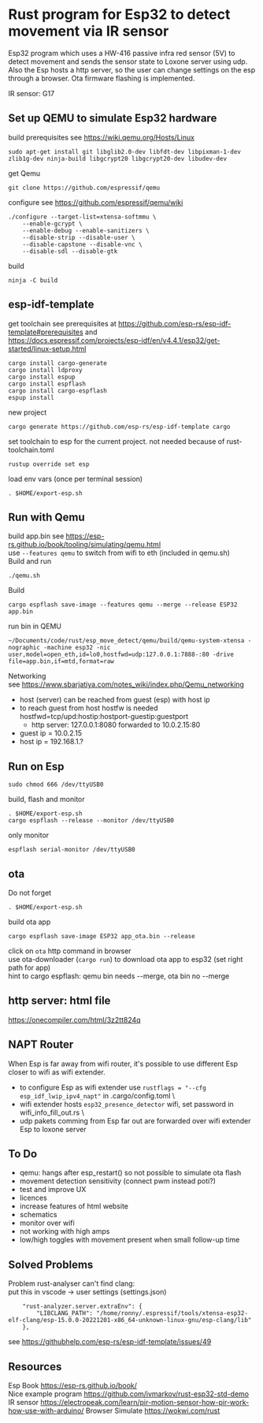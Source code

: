 # Rust program for Esp32 to detect movement via IR sensor
Esp32 program which uses a HW-416 passive infra red sensor (5V) to detect movement and sends the sensor state to Loxone server using udp. Also the Esp hosts a http server, so the user can change settings on the esp through a browser. Ota firmware flashing is implemented.

IR sensor: G17

## Set up QEMU to simulate Esp32 hardware
build prerequisites see https://wiki.qemu.org/Hosts/Linux
```
sudo apt-get install git libglib2.0-dev libfdt-dev libpixman-1-dev zlib1g-dev ninja-build libgcrypt20 libgcrypt20-dev libudev-dev
```
get Qemu
```
git clone https://github.com/espressif/qemu
```
configure see https://github.com/espressif/qemu/wiki
```
./configure --target-list=xtensa-softmmu \
    --enable-gcrypt \
    --enable-debug --enable-sanitizers \
    --disable-strip --disable-user \
    --disable-capstone --disable-vnc \
    --disable-sdl --disable-gtk
```
build
```
ninja -C build
```
## esp-idf-template
get toolchain see prerequisites at https://github.com/esp-rs/esp-idf-template#prerequisites and \
https://docs.espressif.com/projects/esp-idf/en/v4.4.1/esp32/get-started/linux-setup.html 
```
cargo install cargo-generate
cargo install ldproxy
cargo install espup
cargo install espflash
cargo install cargo-espflash
espup install
```
new project 
```
cargo generate https://github.com/esp-rs/esp-idf-template cargo
```
set toolchain to esp for the current project. not needed because of rust-toolchain.toml
```
rustup override set esp
```
load env vars (once per terminal session)
```
. $HOME/export-esp.sh
```
## Run with Qemu
build app.bin see https://esp-rs.github.io/book/tooling/simulating/qemu.html \
use `--features qemu` to switch from wifi to eth (included in qemu.sh) \
Build and run
```
./qemu.sh
```
Build
```
cargo espflash save-image --features qemu --merge --release ESP32 app.bin 
```
run bin in QEMU
```
~/Documents/code/rust/esp_move_detect/qemu/build/qemu-system-xtensa -nographic -machine esp32 -nic user,model=open_eth,id=lo0,hostfwd=udp:127.0.0.1:7888-:80 -drive file=app.bin,if=mtd,format=raw
```
Networking \
see https://www.sbarjatiya.com/notes_wiki/index.php/Qemu_networking
- host (server) can be reached from guest (esp) with host ip
- to reach guest from host hostfw is needed
  hostfwd=tcp/upd:hostip:hostport-guestip:guestport
    - http server: 127.0.0.1:8080 forwarded to 10.0.2.15:80
- guest ip = 10.0.2.15
- host ip  = 192.168.1.?
## Run on Esp
```
sudo chmod 666 /dev/ttyUSB0
```
build, flash and monitor
```
. $HOME/export-esp.sh
cargo espflash --release --monitor /dev/ttyUSB0
```
only monitor
```
espflash serial-monitor /dev/ttyUSB0 
```
## ota
Do not forget
```
. $HOME/export-esp.sh
```
build ota app
```
cargo espflash save-image ESP32 app_ota.bin --release
```
click on `ota` http command in browser \
use ota-downloader (`cargo run`) to download ota app to esp32 (set right path for app)\
hint to cargo espflash: qemu bin needs --merge, ota bin no --merge

## http server: html file
https://onecompiler.com/html/3z2tt824q

## NAPT Router
When Esp is far away from wifi router, it's possible to use different Esp closer to wifi as wifi extender. 

- to configure Esp as wifi extender use `rustflags = "--cfg esp_idf_lwip_ipv4_napt"` in .cargo/config.toml \
- wifi extender hosts `esp32_presence_detector` wifi, set password in wifi_info_fill_out.rs \
- udp pakets comming from Esp far out are forwarded over wifi extender Esp to loxone server

## To Do
- qemu: hangs after esp_restart() so not possible to simulate ota flash
- movement detection sensitivity (connect pwm instead poti?)
- test and improve UX
- licences
- increase features of html website
- schematics
- monitor over wifi
- not working with high amps
- low/high toggles with movement present when small follow-up time

## Solved Problems
Problem rust-analyser can't find clang: \
put this in vscode -> user settings (settings.json)
```
    "rust-analyzer.server.extraEnv": {
        "LIBCLANG_PATH": "/home/ronny/.espressif/tools/xtensa-esp32-elf-clang/esp-15.0.0-20221201-x86_64-unknown-linux-gnu/esp-clang/lib"
    },
```
see https://githubhelp.com/esp-rs/esp-idf-template/issues/49

## Resources
Esp Book https://esp-rs.github.io/book/ \
Nice example program https://github.com/ivmarkov/rust-esp32-std-demo \
IR sensor https://electropeak.com/learn/pir-motion-sensor-how-pir-work-how-use-with-arduino/
Browser Simulate https://wokwi.com/rust




